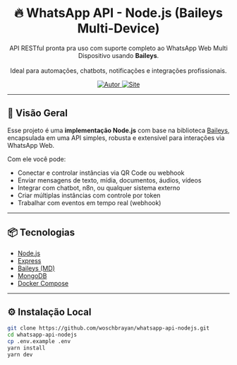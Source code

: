 <h1 align="center">🔥 WhatsApp API - Node.js (Baileys Multi-Device)</h1>

<p align="center">
  API RESTful pronta pra uso com suporte completo ao WhatsApp Web Multi Dispositivo usando <strong>Baileys</strong>.
  <br><br>
  Ideal para automações, chatbots, notificações e integrações profissionais.
</p>

<div align="center">
  <a href="https://github.com/woschbrayan">
    <img src="https://img.shields.io/badge/Autor-Brayan_Wosch-black?style=for-the-badge&logo=github" alt="Autor">
  </a>
  <a href="https://brayanwosch.com.br">
    <img src="https://img.shields.io/badge/Site-brayanwosch.com.br-black?style=for-the-badge" alt="Site">
  </a>
</div>

---

## 🚀 Visão Geral

Esse projeto é uma **implementação Node.js** com base na biblioteca [Baileys](https://github.com/WhiskeySockets/Baileys), encapsulada em uma API simples, robusta e extensível para interações via WhatsApp Web.

Com ele você pode:

- Conectar e controlar instâncias via QR Code ou webhook
- Enviar mensagens de texto, mídia, documentos, áudios, vídeos
- Integrar com chatbot, n8n, ou qualquer sistema externo
- Criar múltiplas instâncias com controle por token
- Trabalhar com eventos em tempo real (webhook)

---

## 📦 Tecnologias

- [Node.js](https://nodejs.org/)
- [Express](https://expressjs.com/)
- [Baileys (MD)](https://github.com/WhiskeySockets/Baileys)
- [MongoDB](https://www.mongodb.com/)
- [Docker Compose](https://docs.docker.com/compose/)

---

## ⚙️ Instalação Local

```bash
git clone https://github.com/woschbrayan/whatsapp-api-nodejs.git
cd whatsapp-api-nodejs
cp .env.example .env
yarn install
yarn dev
